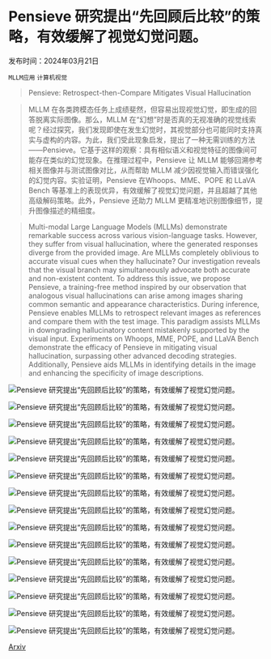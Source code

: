 # Pensieve 研究提出“先回顾后比较”的策略，有效缓解了视觉幻觉问题。

发布时间：2024年03月21日

`MLLM应用` `计算机视觉`

> Pensieve: Retrospect-then-Compare Mitigates Visual Hallucination

> MLLM 在各类跨模态任务上成绩斐然，但容易出现视觉幻觉，即生成的回答脱离实际图像。那么，MLLM 在“幻想”时是否真的无视准确的视觉线索呢？经过探究，我们发现即使在发生幻觉时，其视觉部分也可能同时支持真实与虚构的内容。为此，我们受此现象启发，提出了一种无需训练的方法——Pensieve。它基于这样的观察：具有相似语义和视觉特征的图像间可能存在类似的幻觉现象。在推理过程中，Pensieve 让 MLLM 能够回溯参考相关图像并与测试图像对比，从而帮助 MLLM 减少因视觉输入而错误强化的幻觉内容。实验证明，Pensieve 在Whoops、MME、POPE 和 LLaVA Bench 等基准上的表现优异，有效缓解了视觉幻觉问题，并且超越了其他高级解码策略。此外，Pensieve 还助力 MLLM 更精准地识别图像细节，提升图像描述的精细度。

> Multi-modal Large Language Models (MLLMs) demonstrate remarkable success across various vision-language tasks. However, they suffer from visual hallucination, where the generated responses diverge from the provided image. Are MLLMs completely oblivious to accurate visual cues when they hallucinate? Our investigation reveals that the visual branch may simultaneously advocate both accurate and non-existent content. To address this issue, we propose Pensieve, a training-free method inspired by our observation that analogous visual hallucinations can arise among images sharing common semantic and appearance characteristics. During inference, Pensieve enables MLLMs to retrospect relevant images as references and compare them with the test image. This paradigm assists MLLMs in downgrading hallucinatory content mistakenly supported by the visual input. Experiments on Whoops, MME, POPE, and LLaVA Bench demonstrate the efficacy of Pensieve in mitigating visual hallucination, surpassing other advanced decoding strategies. Additionally, Pensieve aids MLLMs in identifying details in the image and enhancing the specificity of image descriptions.

![Pensieve 研究提出“先回顾后比较”的策略，有效缓解了视觉幻觉问题。](../../../paper_images/2403.14401/x1.png)

![Pensieve 研究提出“先回顾后比较”的策略，有效缓解了视觉幻觉问题。](../../../paper_images/2403.14401/x2.png)

![Pensieve 研究提出“先回顾后比较”的策略，有效缓解了视觉幻觉问题。](../../../paper_images/2403.14401/x3.png)

![Pensieve 研究提出“先回顾后比较”的策略，有效缓解了视觉幻觉问题。](../../../paper_images/2403.14401/x4.png)

![Pensieve 研究提出“先回顾后比较”的策略，有效缓解了视觉幻觉问题。](../../../paper_images/2403.14401/x5.png)

![Pensieve 研究提出“先回顾后比较”的策略，有效缓解了视觉幻觉问题。](../../../paper_images/2403.14401/x6.png)

![Pensieve 研究提出“先回顾后比较”的策略，有效缓解了视觉幻觉问题。](../../../paper_images/2403.14401/x7.png)

![Pensieve 研究提出“先回顾后比较”的策略，有效缓解了视觉幻觉问题。](../../../paper_images/2403.14401/x8.png)

![Pensieve 研究提出“先回顾后比较”的策略，有效缓解了视觉幻觉问题。](../../../paper_images/2403.14401/x9.png)

![Pensieve 研究提出“先回顾后比较”的策略，有效缓解了视觉幻觉问题。](../../../paper_images/2403.14401/x10.png)

![Pensieve 研究提出“先回顾后比较”的策略，有效缓解了视觉幻觉问题。](../../../paper_images/2403.14401/x11.png)

![Pensieve 研究提出“先回顾后比较”的策略，有效缓解了视觉幻觉问题。](../../../paper_images/2403.14401/x12.png)

![Pensieve 研究提出“先回顾后比较”的策略，有效缓解了视觉幻觉问题。](../../../paper_images/2403.14401/x13.png)

![Pensieve 研究提出“先回顾后比较”的策略，有效缓解了视觉幻觉问题。](../../../paper_images/2403.14401/x14.png)

![Pensieve 研究提出“先回顾后比较”的策略，有效缓解了视觉幻觉问题。](../../../paper_images/2403.14401/x15.png)

[Arxiv](https://arxiv.org/abs/2403.14401)